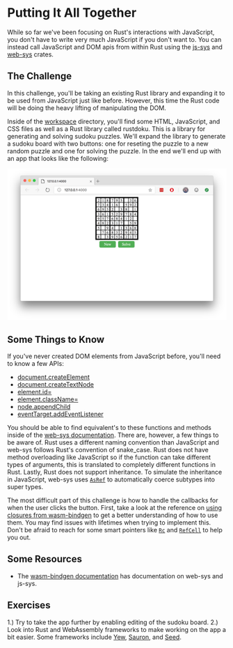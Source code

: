 # Putting It All Together

While so far we've been focusing on Rust's interactions with JavaScript, you don't have to write very much JavaScript if you don't want to. You can instead call JavaScript and DOM apis from within Rust using the [js-sys](https://crates.io/crates/js-sys) and [web-sys](https://crates.io/crates/web-sys) crates.

## The Challenge

In this challenge, you'll be taking an existing Rust library and expanding it to be used from JavaScript just like before. However, this time the Rust code will be doing the heavy lifting of manipulating the DOM.

Inside of the [workspace](./workspace) directory, you'll find some HTML, JavaScript, and CSS files as well as a Rust library called rustdoku. This is a library for generating and solving sudoku puzzles. We'll expand the library to generate a sudoku board with two buttons: one for reseting the puzzle to a new random puzzle and one for solving the puzzle. In the end we'll end up with an app that looks like the following:

![Finished App](./solution/finished.png)

## Some Things to Know

If you've never created DOM elements from JavaScript before, you'll need to know a few APIs:

* [document.createElement](https://developer.mozilla.org/en-US/docs/Web/API/Document/createElement)
* [document.createTextNode](https://developer.mozilla.org/en-US/docs/Web/API/Document/createTextNode)
* [element.id=](https://developer.mozilla.org/en-US/docs/Web/API/Element/id)
* [element.className=](https://developer.mozilla.org/en-US/docs/Web/API/Element/className)
* [node.appendChild](https://developer.mozilla.org/en-US/docs/Web/API/Node/appendChild)
* [eventTarget.addEventListener](https://developer.mozilla.org/en-US/docs/Web/API/EventTarget/addEventListener)

You should be able to find equivalent's to these functions and methods inside of the [web-sys documentation](https://rustwasm.github.io/wasm-bindgen/api/web_sys). There are, however, a few things to be aware of. Rust uses a different naming convention than JavaScript and web-sys follows Rust's convention of snake_case. Rust does not have method overloading like JavaScript so if the function can take different types of arguments, this is translated to completely different functions in Rust. Lastly, Rust does not support inheritance. To simulate the inheritance in JavaScript, web-sys uses [`AsRef`](https://doc.rust-lang.org/std/convert/trait.AsRef.html) to automatically coerce subtypes into super types.

The most difficult part of this challenge is how to handle the callbacks for when the user clicks the button. First, take a look at the reference on [using closures from wasm-bindgen](https://rustwasm.github.io/docs/wasm-bindgen/examples/closures.html) to get a better understanding of how to use them. You may find issues with lifetimes when trying to implement this. Don't be afraid to reach for some smart pointers like [`Rc`](https://doc.rust-lang.org/std/rc/struct.Rc.html
) and [`RefCell`](https://doc.rust-lang.org/std/cell/struct.RefCell.html) to help you out.

## Some Resources

* The [wasm-bindgen documentation](https://rustwasm.github.io/docs/wasm-bindgen/examples/wasm-in-wasm.html) has documentation on web-sys and js-sys.

## Exercises

1.) Try to take the app further by enabling editing of the sudoku board.
2.) Look into Rust and WebAssembly frameworks to make working on the app a bit easier. Some frameworks include [Yew](https://github.com/DenisKolodin/yew/blob/master/Cargo.toml), [Sauron](https://github.com/ivanceras/sauron), and [Seed](https://github.com/David-OConnor/seed). 

